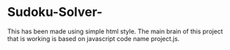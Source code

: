 # Sudoku-Solver-
This has been made using simple html style.
The main brain of this project that is working is based on javascript code name project.js.

